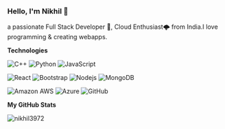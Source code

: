 ### Hello,  I'm Nikhil 👋


 a passionate Full Stack Developer 🚀, Cloud Enthusiast🌩️ from India.I love programming & creating webapps.


**Technologies** 

![C++](https://img.shields.io/badge/-C++-black?style=flat-square&logo=c)
![Python](https://img.shields.io/badge/-Python-black?style=flat-square&logo=Python)
![JavaScript](https://img.shields.io/badge/-JavaScript-black?style=flat-square&logo=javascript)

![React](https://img.shields.io/badge/-React-black?style=flat-square&logo=react)
![Bootstrap](https://img.shields.io/badge/-Bootstrap-black?style=flat-square&logo=bootstrap)
![Nodejs](https://img.shields.io/badge/-Nodejs-black?style=flat-square&logo=Node.js)
![MongoDB](https://img.shields.io/badge/-MongoDB-black?style=flat-square&logo=mongodb)

![Amazon AWS](https://img.shields.io/badge/Amazon%20AWS-232F3E?style=flat-square&logo=amazon-aws)
![Azure](https://img.shields.io/badge/Azure-232F3E?style=flat-square&logo=azure)
![GitHub](https://img.shields.io/badge/-GitHub-181717?style=flat-square&logo=github)


**My GitHub Stats**

<img src="https://github-readme-stats.vercel.app/api?username=nikhil3972&count_private=true&show_icons=true&theme=gotham" alt="nikhil3972" />
